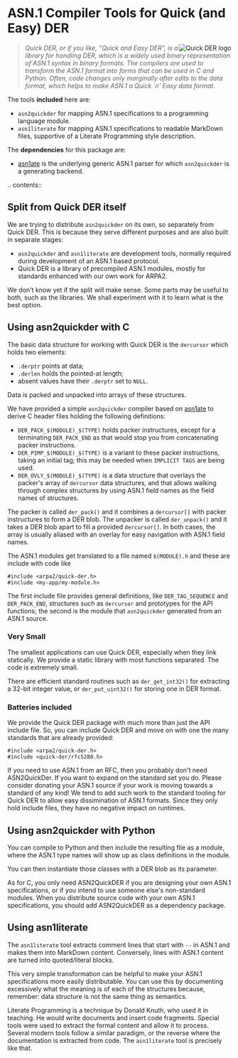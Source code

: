 # ASN.1 Compiler Tools for Quick (and Easy) DER

<img alt="Quick DER logo" src="quick-der-logo.png" style="float: right;"/>

> *Quick DER, or if you like, "Quick and Easy DER", is a library for handling
> DER, which is a widely used binary representation of ASN.1 syntax in binary
> formats.  The compilers are used to transform the ASN.1 format into forms
> that can be used in C and Python.  Often, code changes only marginally after
> edits to the data format, which helps to make ASN.1 a Quick `n' Easy data
> format.*

The tools **included** here are:

  * `asn2quickder` for mapping ASN.1 specifications to a programming
    language module.
  * `asn1literate` for mapping ASN.1 specifications to readable MarkDown
    files, supportive of a Literate Programming style description.

The **dependencies** for this package are:

  * [asn1ate](https://github.com/kimgr/asn1ate)
    is the underlying generic ASN.1 parser for which
    `asn2quickder` is a generating backend.

.. contents::


## Split from Quick DER itself

We are trying to distribute `asn2quickder` on its own, so separately
from Quick DER.  This is because they serve different purposes and
are also built in separate stages:

  * `asn2quickder` and `asn1literate` are development tools,
    normally required during development of an ASN.1 based protocol.
  * Quick DER is a library of precompiled ASN.1 modules, mostly for
    standards enhanced with our own work for ARPA2.

We don't know yet if the split will make sense.  Some parts may be
useful to both, such as the libraries.  We shall experiment with it
to learn what is the best option.


## Using asn2quickder with C

The basic data structure for working with Quick DER is the
`dercursor` which holds two elements:

  * `.derptr` points at data;
  * `.derlen` holds the pointed-at length;
  * absent values have their `.derptr` set to `NULL`.

Data is packed and unpacked into arrays of these structures.

We have provided a simple `asn2quickder` compiler based on
[asn1ate](https://github.com/kimgr/asn1ate)
to derive C header files holding the following definitions:

  * `DER_PACK_$(MODULE)_$(TYPE)` holds packer instructures, except
    for a terminating `DER_PACK_END` as that would stop you from
    concatenating packer instructions.
  * `DER_PIMP_$(MODULE)_$(TYPE)` is a variant to these packer
    instructions, taking an initial tag; this may be needed when
    `IMPLICIT TAGS` are being used.
  * `DER_OVLY_$(MODULE)_$(TYPE)` is a data structure that overlays
    the packer's array of `dercursor` data structures, and that
    allows walking through complex structures by using ASN.1
    field names as the field names of structures.

The packer is called `der_pack()` and it combines a `dercursor[]`
with packer instructures to form a DER blob.  The unpacker is called
`der_unpack()` and it takes a DER blob apart to fill a provided
`dercursor[]`.  In both cases, the array is usually aliased with
an overlay for easy navigation with ASN.1 field names.

The ASN.1 modules get translated to a file named `$(MODULE).h` and
these are include with code like

```
#include <arpa2/quick-der.h>
#include <my-app/my-module.h>
```

The first include file provides general definitions, like
`DER_TAG_SEQUENCE` and `DER_PACK_END`, structures such as
`dercursor` and prototypes for the API functions;
the second is the module that `asn2quickder` generated from
an ASN.1 source.


### Very Small

The smallest applications can use Quick DER, especially when they
link statically.  We provide a static library with most functions
separated.  The code is extremely small.

There are efficient standard routines such as `der_get_int32()`
for extracting a 32-bit integer value, or `der_put_uint32()` for
storing one in DER format.


### Batteries included

We provide the Quick DER package with much more than just the
API include file.  So, you can include Quick DER and move on
with one the many standards that are already provided:

```
#include <arpa2/quick-der.h>
#include <quick-der/rfc5280.h>
```

If you need to use ASN.1 from an RFC, then you probably don't
need ASN2QuickDer.  If you want to expand on the standard set
you do.  Please consider donating your ASN.1 source if your
work is moving towards a standard of any kind!  We tend to
add such work to the standard tooling for Quick DER to allow
easy dissimination of ASN.1 formats.  Since they only hold
include files, they have no negative impact on runtimes.


## Using asn2quickder with Python

You can compile to Python and then include the resulting
file as a module, where the ASN.1 type names will show up
as class definitions in the module.

You can then instantiate those classes with a DER blob as
its parameter.

As for C, you only need ASN2QuickDER if you are designing
your own ASN.1 specifications, or if you intend to use
someone else's non-standard modules.  When you distribute
source code with your own ASN.1 specifications, you should
add ASN2QuickDER as a dependency package.


## Using asn1literate

The `asn1literate` tool extracts comment lines that start
with `--` in ASN.1 and makes them into MarkDown content.
Conversely, lines with ASN.1 content are turned into
quoted/literal blocks.

This very simple transformation can be helpful to make your
ASN.1 specifications more easily distributable.  You can
use this by documenting excessively what the meaning is of
each of the structures because, remember: data structure
is not the same thing as semantics.

Literate Programming is a technique by Donald Knuth, who
used it in teaching.  He would write documents and insert
code fragments.  Special tools were used to extract the
formal content and allow it to process.  Several modern
tools follow a similar paradigm, or the reverse where the
documentation is extracted from code.  The `asn1literate`
tool is precisely like that.
